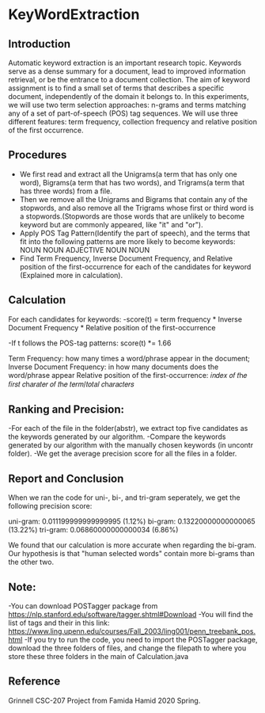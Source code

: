 # KeyWordExtraction

## Introduction
Automatic keyword extraction is an important research topic. Keywords serve as a dense summary for a document, lead to improved information retrieval, or be the entrance to a document collection. The aim of keyword assignment is to find a small set of terms that describes a specific document, independently of the domain it belongs to. In this experiments, we will use two term selection approaches: n-grams and terms matching any of a set of part-of-speech (POS) tag sequences. We will use three different features: term frequency, collection frequency and relative position of the first occurrence.

## Procedures
- We first read and extract all the Unigrams(a term that has only one word), Bigrams(a term that has two words), and Trigrams(a term that has three words) from a file.
- Then we remove all the Unigrams and Bigrams that contain any of the stopwords, and also remove all the Trigrams whose first or third word is a stopwords.(Stopwords are those words that are unlikely to become keyword but are commonly appeared, like "it" and "or").
- Apply POS Tag Pattern(Identify the part of speech), and the terms that fit into the following patterns are more likely to become keywords:
NOUN NOUN
ADJECTIVE NOUN
NOUN
- Find Term Frequency, Inverse Document Frequency, and Relative position of the first-occurrence for each of the candidates for keyword (Explained more in calculation).



## Calculation
For each candidates for keywords:
-score(t) = term frequency * Inverse Document Frequency * Relative position of the first-occurrence

-If t follows the POS-tag patterns: score(t) *= 1.66 

Term Frequency: how many times a word/phrase appear in the document;
Inverse Document Frequency: in how many documents does the word/phrase appear
Relative position of the first-occurrence: 𝑖𝑛𝑑𝑒𝑥 𝑜𝑓 𝑡h𝑒 𝑓𝑖𝑟𝑠𝑡 𝑐h𝑎𝑟𝑎𝑡𝑒𝑟 𝑜𝑓 𝑡h𝑒 𝑡𝑒𝑟𝑚/𝑡𝑜𝑡𝑎𝑙 𝑐h𝑎𝑟𝑎𝑐𝑡𝑒𝑟𝑠

## Ranking and Precision:
-For each of the file in the folder(abstr), we extract top five candidates as the keywords generated by our algorithm.
-Compare the keywords generated by our algorithm with the manually chosen keywords (in uncontr folder).
-We get the average precision score for all the files in a folder.



## Report and Conclusion
When we ran the code for uni-, bi-, and tri-gram seperately, we get the following precision score:

uni-gram: 0.011199999999999995 (1.12%)
 bi-gram: 0.13220000000000065  (13.22%)
tri-gram: 0.06860000000000034  (6.86%)

We found that our calculation is more accurate when regarding the bi-gram. Our hypothesis is that "human selected words" contain more bi-grams than the other two. 

## Note:
-You can download POSTagger package from https://nlp.stanford.edu/software/tagger.shtml#Download
-You will find the list of tags and their in this link: https://www.ling.upenn.edu/courses/Fall_2003/ling001/penn_treebank_pos.html
-If you try to run the code, you need to import the POSTagger package, download the three folders of files, and change the filepath to where you store these three folders in the main of Calculation.java


## Reference
Grinnell CSC-207 Project from Famida Hamid 2020 Spring.
